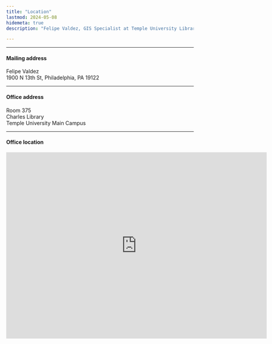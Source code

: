 ```yaml
---
title: "Location"
lastmod: 2024-05-08
hidemeta: true
description: "Felipe Valdez, GIS Specialist at Temple University Libraries"

---
```


---

#### Mailing address

Felipe Valdez  
1900 N 13th St, 
Philadelphia, PA 19122  

---

#### Office address

Room 375  
Charles Library  
Temple University Main Campus

---

#### Office location

<iframe src="https://www.google.com/maps/embed?pb=!1m18!1m12!1m3!1d3057.1703915335934!2d-75.15779362407625!3d39.982297371512715!2m3!1f0!2f0!3f0!3m2!1i1024!2i768!4f13.1!3m3!1m2!1s0x89c6c74dd34b19d5%3A0x38bc5676129eea2e!2sCharles%20Library!5e0!3m2!1sen!2sus!4v1718670614178!5m2!1sen!2sus" width="700" height="500" style="border:0;" allowfullscreen="" loading="lazy" referrerpolicy="no-referrer-when-downgrade"></iframe>




